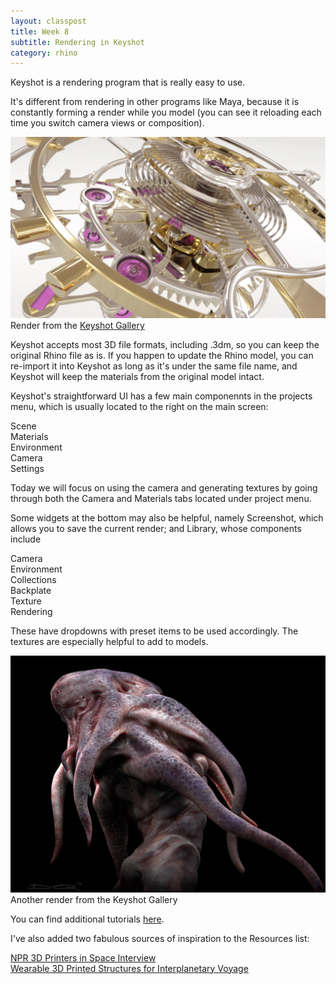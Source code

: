```yaml
---
layout: classpost
title: Week 8
subtitle: Rendering in Keyshot
category: rhino
---
```


Keyshot is a rendering program that is really easy to use. 

It's different from rendering in other programs like Maya, because it is constantly forming a render while you model (you can see it reloading each time you switch camera views or composition).

<img src="/img/shiny.png">
Render from the <a class="two" href="https://www.keyshot.com/gallery/">Keyshot Gallery</a>

Keyshot accepts most 3D file formats, including .3dm, so you can keep the original Rhino file as is. If you happen to update the Rhino model, you can re-import it into Keyshot as long as it's under the same file name, and Keyshot will keep the materials from the original model intact.

Keyshot's straightforward UI has a few main componennts in the projects menu, which is usually located to the right on the main screen:

Scene
<br>
Materials
<br>
Environment
<br>
Camera 
<br>
Settings

Today we will focus on using the camera and generating textures by going through both the Camera and Materials tabs located under project menu.

Some widgets at the bottom may also be helpful, namely Screenshot, which allows you to save the current render; and Library, whose components include

Camera
<br>
Environment 
<br>
Collections
<br>
Backplate
<br>
Texture
<br>
Rendering

These have dropdowns with preset items to be used accordingly. The textures are especially helpful to add to models.

<img src="/img/squid.png">
Another render from the Keyshot Gallery

You can find additional tutorials <a class="two" href="https://www.keyshot.com/learning/tutorials/">here</a>.

I've also added two fabulous sources of inspiration to the Resources list:

<a class="two" href="http://www.npr.org/blogs/alltechconsidered/2014/11/30/367238642/to-boldly-go-where-no-3-d-printer-has-gone-before-yep-space">NPR 3D Printers in Space Interview</a>
<br>
<a class="two" href="http://www.dezeen.com/2014/11/25/neri-oxman-mit-media-lab-stratasys-wearable-3d-printed-structures-interplanetary-voyages-synthetic-biology/">Wearable 3D Printed Structures for Interplanetary Voyage</a>
